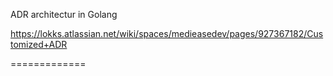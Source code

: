 ADR architectur in Golang

https://lokks.atlassian.net/wiki/spaces/medieasedev/pages/927367182/Customized+ADR

=============

